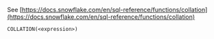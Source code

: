 See [https://docs.snowflake.com/en/sql-reference/functions/collation](https://docs.snowflake.com/en/sql-reference/functions/collation)
```
COLLATION(<expression>)
```
